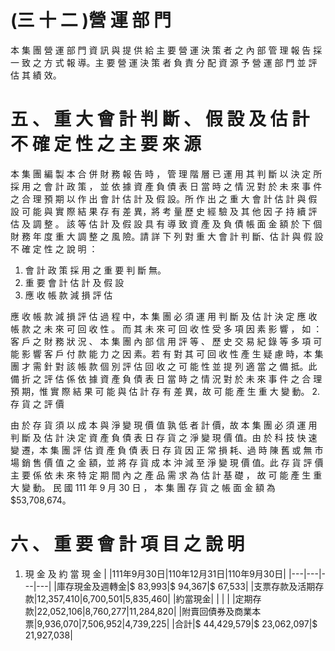 # (三 十 二 )營 運 部 門

本 集 團 營 運 部 門 資 訊 與 提 供 給 主 要 營 運 決 策 者 之 內 部 管 理 報 告 採 一 致
之 方 式 報 導。主 要 營 運 決 策 者 負 責 分 配 資 源 予 營 運 部 門 並 評 估 其 績 效。

# 五 、 重 大 會 計 判 斷 、 假 設 及 估 計 不 確 定 性 之 主 要 來 源

本 集 團 編 製 本 合 併 財 務 報 告 時 ， 管 理 階 層 已 運 用 其 判 斷 以 決 定 所 採 用 之 會 計 政
策 ， 並 依 據 資 產 負 債 表 日 當 時 之 情 況 對 於 未 來 事 件 之 合 理 預 期 以 作 出 會 計 估 計
及 假 設。所 作 出 之 重 大 會 計 估 計 與 假 設 可 能 與 實 際 結 果 存 有 差 異，將 考 量 歷 史 經
驗 及 其 他 因 子 持 續 評 估 及 調 整 。 該 等 估 計 及 假 設 具 有 導 致 資 產 及 負 債 帳 面 金 額
於 下 個 財 務 年 度 重 大 調 整 之 風 險。請 詳 下 列 對 重 大 會 計 判 斷、估 計 與 假 設 不 確 定
性 之 說 明 ：

1. 會 計 政 策 採 用 之 重 要 判 斷
無。
2. 重 要 會 計 估 計 及 假 設
1. 應 收 帳 款 減 損 評 估

應 收 帳 款 減 損 評 估 過 程 中，本 集 團 必 須 運 用 判 斷 及 估 計 決 定 應 收 帳 款 之 未
來 可 回 收 性 。 而 其 未 來 可 回 收 性 受 多 項 因 素 影 響 ， 如 ： 客 戶 之 財 務 狀 況 、
本 集 團 內 部 信 用 評 等 、 歷 史 交 易 紀 錄 等 多 項 可 能 影 響 客 戶 付 款 能 力 之 因
素。若 有 對 其 可 回 收 性 產 生 疑 慮 時，本 集 團 才 需 針 對 該 帳 款 個 別 評 估 回 收
之 可 能 性 並 提 列 適 當 之 備 抵。此 備 折 之 評 估 係 依 據 資 產 負 債 表 日 當 時 之 情
況 對 於 未 來 事 件 之 合 理 預 期，惟 實 際 結 果 可 能 與 估 計 存 有 差 異，故 可 能 產
生 重 大 變 動。
2. 存 貨 之 評 價

由 於 存 貨 須 以 成 本 與 淨 變 現 價 值 孰 低 者 計 價，故 本 集 團 必 須 運 用 判 斷 及 估
計 決 定 資 產 負 債 表 日 存 貨 之 淨 變 現 價 值。由 於 科 技 快 速 變 遷，本 集 團 評 估
資 產 負 債 表 日 存 貨 因 正 常 損 耗、過 時 陳 舊 或 無 市 場 銷 售 價 值 之 金 額，並 將
存 貨 成 本 沖 減 至 淨 變 現 價 值。此 存 貨 評 價 主 要 係 依 未 來 特 定 期 間 內 之 產 品
需 求 為 估 計 基 礎 ， 故 可 能 產 生 重 大 變 動。
民 國 111 年 9 月 30 日 ， 本 集 團 存 貨 之 帳 面 金 額 為 $53,708,674。

# 六 、 重 要 會 計 項 目 之 說 明

1. 現 金 及 約 當 現 金
| |111年9月30日|110年12月31日|110年9月30日|
|---|---|---|---|
|庫存現金及週轉金|$ 83,993|$ 94,367|$ 67,533|
|支票存款及活期存款|12,357,410|6,700,501|5,835,460|
|約當現金| | | |
|定期存款|22,052,106|8,760,277|11,284,820|
|附賣回債券及商業本票|9,936,070|7,506,952|4,739,225|
|合計|$ 44,429,579|$ 23,062,097|$ 21,927,038|